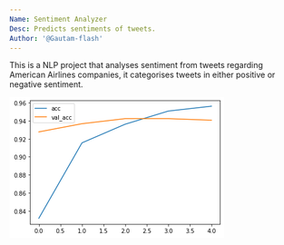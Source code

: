 ```yaml
---
Name: Sentiment Analyzer
Desc: Predicts sentiments of tweets.
Author: '@Gautam-flash'
---
```


This is a NLP project that analyses sentiment from tweets regarding American Airlines companies, it categorises tweets in either positive or negative sentiment.

![Here is a screenshot](download.png)
